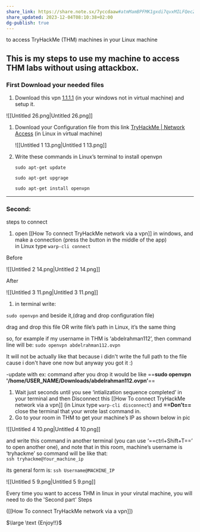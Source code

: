 ```yaml
---
share_link: https://share.note.sx/7yccdaaw#atmMamBPFMK1gxdi7qvxMILFQecZc8HGAHV/lxfsuUo
share_updated: 2023-12-04T08:10:38+02:00
dg-publish: true
---
```

to access TryHackMe (THM) machines in your Linux machine

  

## This is my steps to use my machine to access THM labs without using attackbox.

  

### First Download your needed files

1. Download this vpn [1.1.1.1](https://1.1.1.1/) (in your windows not in virtual machine) and setup it.  
    

![[Untitled 26.png|Untitled 26.png]]

  

1. Download your Configuration file from this link [TryHackMe | Network Access](https://tryhackme.com/access) (in Linux in virtual machine)  
    
    ![[Untitled 1 13.png|Untitled 1 13.png]]
    
      
    
2. Write these commands in Linux’s terminal to install openvpn
    
    `sudo apt-get update`
    
    `sudo apt-get upgrage`
    
    `sudo apt-get install openvpn`
    

---

  

### Second:

steps to connect

1. open [[How To connect TryHackMe network via a vpn]] in windows, and make a connection (press the button in the middle of the app)  
    in Linux type `warp-cli connect`

Before

![[Untitled 2 14.png|Untitled 2 14.png]]

After

![[Untitled 3 11.png|Untitled 3 11.png]]

  

1. in terminal write:

`sudo openvpn` and beside it,(drag and drop configuration file)

drag and drop this file OR write file’s path in Linux, it’s the same thing

so, for example if my username in THM is ‘abdelrahman112’, then command line will be: `sudo openvpn abdelrahman112.ovpn`

It will not be actually like that because i didn't write the full path to the file cause i don't have one now but anyway you got it :)

-update with ex: command after you drop it would be like ==**sudo openvpn '/home/USER_NAME/Downloads/abdelrahman112.ovpn’**==

1. Wait just seconds until you see ‘intialization sequence completed’ in your terminal and then Disconnect this [[How To connect TryHackMe network via a vpn]] (in Linux type `warp-cli disconnect`) and **==Don’t==** close the terminal that your wrote last command in.
2. Go to your room in THM to get your machine’s IP as shown below in pic

![[Untitled 4 10.png|Untitled 4 10.png]]

and write this command in another terminal (you can use ‘==ctrl+Shift+T==’ to open another one), and note that in this room, machine’s username is ‘tryhackme’ so command will be like that:  
`ssh tryhackme@Your_machine_ip`

its general form is: `ssh Username@MACHINE_IP`

![[Untitled 5 9.png|Untitled 5 9.png]]

  

Every time you want to access THM in linux in your virutal machine, you will need to do the 'Second part' Steps

([[How To connect TryHackMe network via a vpn]])

  

$\large \text {Enjoy!!}$